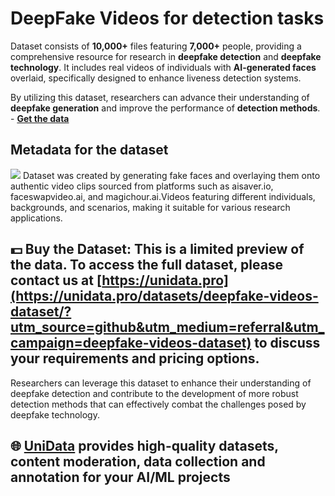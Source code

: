 # DeepFake Videos for detection tasks
Dataset consists of **10,000+** files featuring **7,000+** people, providing a comprehensive resource for research in **deepfake detection** and **deepfake technology**. It includes real videos of individuals with **AI-generated faces** overlaid, specifically designed to enhance liveness detection systems.

By utilizing this dataset, researchers can advance their understanding of **deepfake generation** and improve the performance of **detection methods**. - **[Get the data](https://unidata.pro/datasets/deepfake-videos-dataset/?utm_source=github&utm_medium=referral&utm_campaign=deepfake-videos-dataset)**

## Metadata for the dataset
![](https://www.googleapis.com/download/storage/v1/b/kaggle-user-content/o/inbox%2F22059654%2F7f47885f0afdca5c22f9f47e81307b95%2FFrame%201%20(8).png?generation=1742726304761567&alt=media)
Dataset was created by generating fake faces and overlaying them onto authentic video clips sourced from platforms such as aisaver.io, faceswapvideo.ai, and magichour.ai.Videos featuring different individuals, backgrounds, and scenarios, making it suitable for various research applications.
## 💵 Buy the Dataset: This is a limited preview of the data. To access the full dataset, please contact us at [https://unidata.pro](https://unidata.pro/datasets/deepfake-videos-dataset/?utm_source=github&utm_medium=referral&utm_campaign=deepfake-videos-dataset) to discuss your requirements and pricing options.

Researchers can leverage this dataset to enhance their understanding of deepfake detection and contribute to the development of more robust detection methods that can effectively combat the challenges posed by deepfake technology.
## 🌐 [UniData](https://unidata.pro/datasets/deepfake-videos-dataset/?utm_source=github&utm_medium=referral&utm_campaign=deepfake-videos-dataset) provides high-quality datasets, content moderation, data collection and annotation for your AI/ML projects 
